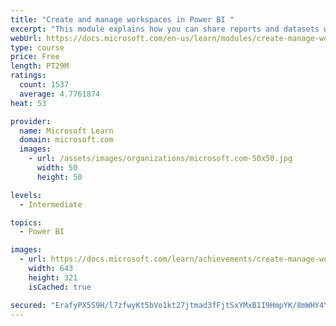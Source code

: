 ```yaml
---
title: "Create and manage workspaces in Power BI "
excerpt: "This module explains how you can share reports and datasets with your users and how to create a deployment strategy that makes sense for you and your organization. Furthermore, you will learn about data lineage in Microsoft Power BI."
webUrl: https://docs.microsoft.com/en-us/learn/modules/create-manage-workspaces-power-bi/
type: course
price: Free
length: PT29M
ratings:
  count: 1537
  average: 4.7761874
heat: 53

provider:
  name: Microsoft Learn
  domain: microsoft.com
  images:
    - url: /assets/images/organizations/microsoft.com-50x50.jpg
      width: 50
      height: 50

levels:
  - Intermediate

topics:
  - Power BI

images:
  - url: https://docs.microsoft.com/learn/achievements/create-manage-workspaces-power-bi-social.png
    width: 643
    height: 321
    isCached: true

secured: "ErafyPX5S9H/l7zfwyKt5bVo1kt27jtmad3fFjtSxYMxB1I9HmpYK/8mWHY4YwxT58gfGXcIqsYE5K8EAyVr1rWHIQ/lIGU+jNMqf1sjAl0JWx5hlRmYt7Dlc9On8nz217pwvJM82Gl/JiZT9gmo1hc0QytGzdQlMmxEOWc2r3rSIZF37Vk1DUd6FdodNItA/MSnalJvZpKosJQc6m2FYVz1MMxXOa+rAZfcWj6EF3WH8XT3rcMSN2fDpNadkSqrNRN6Z/Tac9zMfDzRHm9vW6/CFHIcDVRLbk6T5RJwQ2kvxO5QIclxZ2O190lHUAJX976aNviRX3GLcy0ptmKfKZDyHCLs4/BZoYNn/og2rYV1xgVEY2t5HNXrBkt+pWVOrCfr0g2CuQLHymTRSg3bUzluajVqyYFPpep9bR40Xgs=;I9+iT6Snr9vOv6J46wZaSQ=="
---
```


